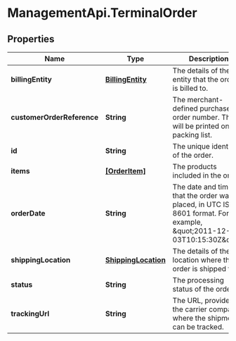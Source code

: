 # ManagementApi.TerminalOrder

## Properties

Name | Type | Description | Notes
------------ | ------------- | ------------- | -------------
**billingEntity** | [**BillingEntity**](BillingEntity.md) | The details of the entity that the order is billed to. | [optional] 
**customerOrderReference** | **String** | The merchant-defined purchase order number. This will be printed on the packing list. | [optional] 
**id** | **String** | The unique identifier of the order. | [optional] 
**items** | [**[OrderItem]**](OrderItem.md) | The products included in the order. | [optional] 
**orderDate** | **String** | The date and time that the order was placed, in UTC ISO 8601 format. For example, \&quot;2011-12-03T10:15:30Z\&quot;. | [optional] 
**shippingLocation** | [**ShippingLocation**](ShippingLocation.md) | The details of the location where the order is shipped to. | [optional] 
**status** | **String** | The processing status of the order. | [optional] 
**trackingUrl** | **String** | The URL, provided by the carrier company, where the shipment can be tracked. | [optional] 


